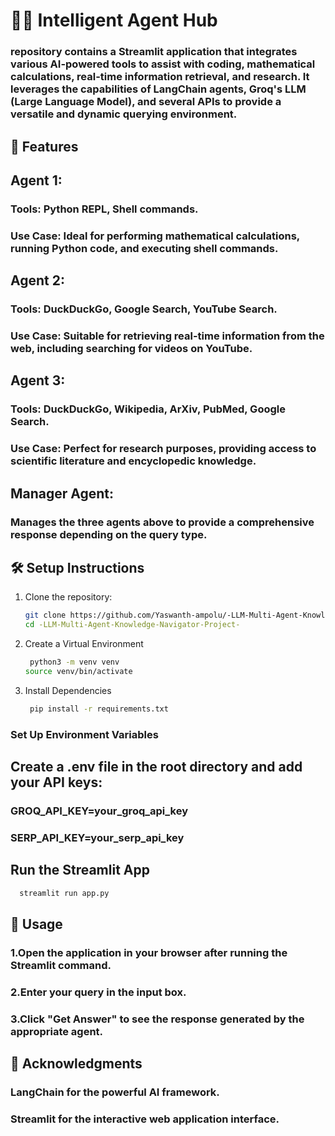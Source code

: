 # 🕵️‍♂️ Intelligent Agent Hub
### repository contains a Streamlit application that integrates various AI-powered tools to assist with coding, mathematical calculations, real-time information retrieval, and research. It leverages the capabilities of LangChain agents, Groq's LLM (Large Language Model), and several APIs to provide a versatile and dynamic querying environment.

## 🌟 Features
## Agent 1:
### Tools: Python REPL, Shell commands.
### Use Case: Ideal for performing mathematical calculations, running Python code, and executing shell commands.
## Agent 2:
### Tools: DuckDuckGo, Google Search, YouTube Search.
### Use Case: Suitable for retrieving real-time information from the web, including searching for videos on YouTube.
## Agent 3:
### Tools: DuckDuckGo, Wikipedia, ArXiv, PubMed, Google Search.
### Use Case: Perfect for research purposes, providing access to scientific literature and encyclopedic knowledge.
## Manager Agent:
### Manages the three agents above to provide a comprehensive response depending on the query type.
## 🛠️ Setup Instructions
1. Clone the repository:
   ```bash
   git clone https://github.com/Yaswanth-ampolu/-LLM-Multi-Agent-Knowledge-Navigator-Project-.git
   cd -LLM-Multi-Agent-Knowledge-Navigator-Project-
   ```

2. Create a Virtual Environment
   ```bash
    python3 -m venv venv
   source venv/bin/activate
   ```


3. Install Dependencies
   ```bash
    pip install -r requirements.txt
   ```


### Set Up Environment Variables
## Create a .env file in the root directory and add your API keys:
### GROQ_API_KEY=your_groq_api_key
### SERP_API_KEY=your_serp_api_key

## Run the Streamlit App
  ``` bash
    streamlit run app.py
  ```
## 🔧 Usage
### 1.Open the application in your browser after running the Streamlit command.
### 2.Enter your query in the input box.
### 3.Click "Get Answer" to see the response generated by the appropriate agent.

## 🙌 Acknowledgments
### LangChain for the powerful AI framework.
### Streamlit for the interactive web application interface.
